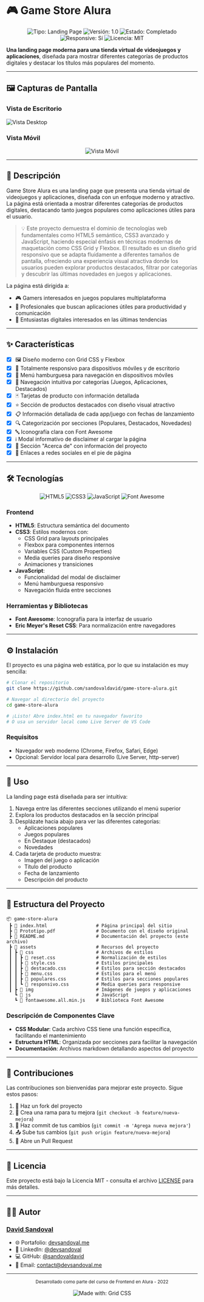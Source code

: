 # 🎮 Game Store Alura

<div align="center">
  <img src="https://img.shields.io/badge/Tipo-Landing%20Page-brightgreen" alt="Tipo: Landing Page">
  <img src="https://img.shields.io/badge/Versión-1.0-blue" alt="Versión: 1.0">
  <img src="https://img.shields.io/badge/Estado-Completado-success" alt="Estado: Completado">
  <img src="https://img.shields.io/badge/Responsive-Sí-orange" alt="Responsive: Sí">
  <img src="https://img.shields.io/badge/Licencia-MIT-lightgrey" alt="Licencia: MIT">
</div>

**Una landing page moderna para una tienda virtual de videojuegos y aplicaciones**, diseñada para
mostrar diferentes categorías de productos digitales y destacar los títulos más populares del
momento.

---

## 🖼️ Capturas de Pantalla

### Vista de Escritorio

![Vista Desktop](/mockups/desktop-v2.0.png)

### Vista Móvil

<div align="center">
  <img src="mockups/mobile-v2.0.png" alt="Vista Móvil">
</div>

---

## 📌 Descripción

Game Store Alura es una landing page que presenta una tienda virtual de videojuegos y aplicaciones,
diseñada con un enfoque moderno y atractivo. La página está orientada a mostrar diferentes
categorías de productos digitales, destacando tanto juegos populares como aplicaciones útiles para
el usuario.

> 💡 Este proyecto demuestra el dominio de tecnologías web fundamentales como HTML5 semántico, CSS3
> avanzado y JavaScript, haciendo especial énfasis en técnicas modernas de maquetación como CSS Grid
> y Flexbox. El resultado es un diseño grid responsivo que se adapta fluidamente a diferentes
> tamaños de pantalla, ofreciendo una experiencia visual atractiva donde los usuarios pueden
> explorar productos destacados, filtrar por categorías y descubrir las últimas novedades en juegos
> y aplicaciones.

La página está dirigida a:

-   🎮 Gamers interesados en juegos populares multiplataforma
-   💼 Profesionales que buscan aplicaciones útiles para productividad y comunicación
-   📱 Entusiastas digitales interesados en las últimas tendencias

---

## ✨ Características

-   [x] 🖼️ Diseño moderno con Grid CSS y Flexbox
-   [x] 📱 Totalmente responsivo para dispositivos móviles y de escritorio
-   [x] 🍔 Menú hamburguesa para navegación en dispositivos móviles
-   [x] 🧩 Navegación intuitiva por categorías (Juegos, Aplicaciones, Destacados)
-   [x] 🃏 Tarjetas de producto con información detallada
-   [x] ⭐ Sección de productos destacados con diseño visual atractivo
-   [x] 📋 Información detallada de cada app/juego con fechas de lanzamiento
-   [x] 🔍 Categorización por secciones (Populares, Destacados, Novedades)
-   [x] 🔤 Iconografía clara con Font Awesome
-   [x] ℹ️ Modal informativo de disclaimer al cargar la página
-   [x] 📝 Sección "Acerca de" con información del proyecto
-   [x] 👤 Enlaces a redes sociales en el pie de página

---

## 🛠️ Tecnologías

<div align="center">
  <img src="https://img.shields.io/badge/HTML5-E34F26?style=for-the-badge&logo=html5&logoColor=white" alt="HTML5">
  <img src="https://img.shields.io/badge/CSS3-1572B6?style=for-the-badge&logo=css3&logoColor=white" alt="CSS3">
  <img src="https://img.shields.io/badge/JavaScript-F7DF1E?style=for-the-badge&logo=javascript&logoColor=black" alt="JavaScript">
  <img src="https://img.shields.io/badge/FontAwesome-528DD7?style=for-the-badge&logo=fontawesome&logoColor=white" alt="Font Awesome">
</div>

### Frontend

-   **HTML5**: Estructura semántica del documento
-   **CSS3**: Estilos modernos con:
    -   CSS Grid para layouts principales
    -   Flexbox para componentes internos
    -   Variables CSS (Custom Properties)
    -   Media queries para diseño responsive
    -   Animaciones y transiciones
-   **JavaScript**:
    -   Funcionalidad del modal de disclaimer
    -   Menú hamburguesa responsivo
    -   Navegación fluida entre secciones

### Herramientas y Bibliotecas

-   **Font Awesome**: Iconografía para la interfaz de usuario
-   **Eric Meyer's Reset CSS**: Para normalización entre navegadores

---

## ⚙️ Instalación

El proyecto es una página web estática, por lo que su instalación es muy sencilla:

```bash
# Clonar el repositorio
git clone https://github.com/sandovaldavid/game-store-alura.git

# Navegar al directorio del proyecto
cd game-store-alura

# ¡Listo! Abre index.html en tu navegador favorito
# O usa un servidor local como Live Server de VS Code
```

### Requisitos

-   Navegador web moderno (Chrome, Firefox, Safari, Edge)
-   Opcional: Servidor local para desarrollo (Live Server, http-server)

---

## 🚀 Uso

La landing page está diseñada para ser intuitiva:

1. Navega entre las diferentes secciones utilizando el menú superior
2. Explora los productos destacados en la sección principal
3. Desplázate hacia abajo para ver las diferentes categorías:
    - Aplicaciones populares
    - Juegos populares
    - En Destaque (destacados)
    - Novedades
4. Cada tarjeta de producto muestra:
    - Imagen del juego o aplicación
    - Título del producto
    - Fecha de lanzamiento
    - Descripción del producto

---

## 📁 Estructura del Proyecto

```
📦 game-store-alura
 ┣ 📜 index.html                  # Página principal del sitio
 ┣ 📄 Prototipo.pdf               # Documento con el diseño original
 ┣ 📄 README.md                   # Documentación del proyecto (este archivo)
 ┣ 📂 assets                      # Recursos del proyecto
 ┃ ┣ 📂 css                       # Archivos de estilos
 ┃ ┃ ┣ 📄 reset.css               # Normalización de estilos
 ┃ ┃ ┣ 📄 style.css               # Estilos principales
 ┃ ┃ ┣ 📄 destacado.css           # Estilos para sección destacados
 ┃ ┃ ┣ 📄 menu.css                # Estilos para el menú
 ┃ ┃ ┣ 📄 populares.css           # Estilos para secciones populares
 ┃ ┃ ┗ 📄 responsivo.css          # Media queries para responsive
 ┃ ┣ 📂 img                       # Imágenes de juegos y aplicaciones
   ┗ 📂 js                        # JavaScript
   ┗ 📄 fontawesome.all.min.js    # Biblioteca Font Awesome
```

### Descripción de Componentes Clave

-   **CSS Modular**: Cada archivo CSS tiene una función específica, facilitando el mantenimiento
-   **Estructura HTML**: Organizada por secciones para facilitar la navegación
-   **Documentación**: Archivos markdown detallando aspectos del proyecto

---

## 🤝 Contribuciones

Las contribuciones son bienvenidas para mejorar este proyecto. Sigue estos pasos:

1. 🍴 Haz un fork del proyecto
2. 🌿 Crea una rama para tu mejora (`git checkout -b feature/nueva-mejora`)
3. 💾 Haz commit de tus cambios (`git commit -m 'Agrega nueva mejora'`)
4. 📤 Sube tus cambios (`git push origin feature/nueva-mejora`)
5. 📩 Abre un Pull Request

---

## 🪪 Licencia

Este proyecto está bajo la Licencia MIT - consulta el archivo [LICENSE](./LICENSE) para más
detalles.

---

## 👨‍💻 Autor

### [David Sandoval](https://github.com/sandovaldavid)

-   🌐 Portafolio: [devsandoval.me](https://devsandoval.me)
-   💼 LinkedIn: [@devsandoval](https://linkedin.com/in/devsandoval)
-   💻 GitHub: [@sandovaldavid](https://github.com/sandovaldavid)
-   📧 Email: [contact@devsandoval.me](mailto:contact@devsandoval.me)

---

<div align="center">
  <p>
    <small>Desarrollado como parte del curso de Frontend en Alura - 2022</small>
  </p>
  <img src="https://img.shields.io/badge/Made%20with-Grid%20CSS-1572B6" alt="Made with: Grid CSS">
</div>
